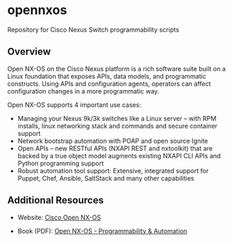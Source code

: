 # opennxos
Repository for Cisco Nexus Switch programmability scripts

## Overview

Open NX-OS on the Cisco Nexus platform is a rich software suite built on a Linux foundation that exposes APIs, data models, and programmatic constructs. Using APIs and configuration agents, operators can affect configuration changes in a more programmatic way. 

Open NX-OS supports 4 important use cases:

* Managing your Nexus 9k/3k switches like a Linux server – with RPM installs, linux networking stack and commands and secure container support
* Network bootstrap automation with POAP and open source Ignite
* Open APIs – new RESTful APIs (NXAPI REST and nxtoolkit) that are backed by a true object model augments existing NXAPI CLI APIs and Python programming support
* Robust automation tool support: Extensive, integrated support for Puppet, Chef, Ansible, SaltStack and many other capabilities

## Additional Resources

* Website: [Cisco Open NX-OS](https://developer.cisco.com/site/nx-os/)

* Book (PDF): [Open NX-OS - Programmability & Automation](http://www.cisco.com/c/dam/en/us/td/docs/switches/datacenter/nexus9000/sw/open_nxos/programmability/guide/Programmability_Open_NX-OS.pdf)
